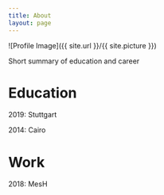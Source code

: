 ```yaml
---
title: About
layout: page
---
```

![Profile Image]({{ site.url }}/{{ site.picture }})

Short summary of education and career

# Education

2019: Stuttgart

2014: Cairo

# Work

2018: MesH
